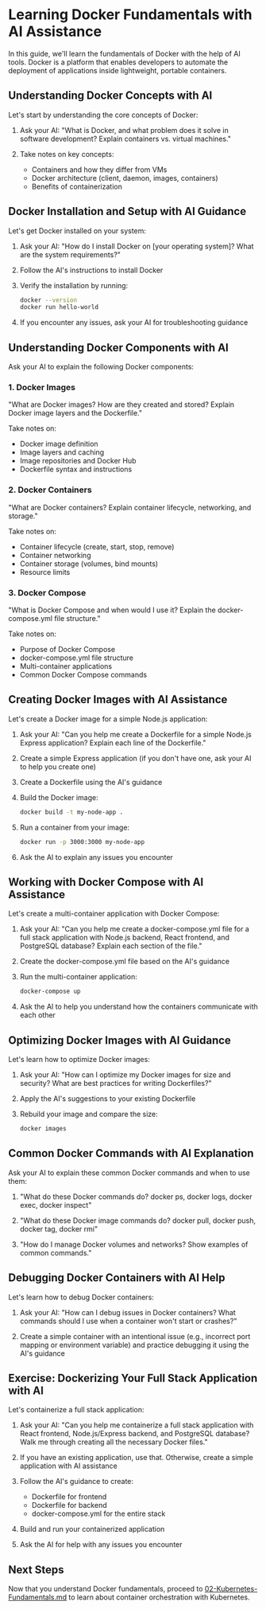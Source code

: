 # Learning Docker Fundamentals with AI Assistance

In this guide, we'll learn the fundamentals of Docker with the help of AI tools. Docker is a platform that enables developers to automate the deployment of applications inside lightweight, portable containers.

## Understanding Docker Concepts with AI

Let's start by understanding the core concepts of Docker:

1. Ask your AI: "What is Docker, and what problem does it solve in software development? Explain containers vs. virtual machines."

2. Take notes on key concepts:
   - Containers and how they differ from VMs
   - Docker architecture (client, daemon, images, containers)
   - Benefits of containerization

## Docker Installation and Setup with AI Guidance

Let's get Docker installed on your system:

1. Ask your AI: "How do I install Docker on [your operating system]? What are the system requirements?"

2. Follow the AI's instructions to install Docker

3. Verify the installation by running:
   ```bash
   docker --version
   docker run hello-world
   ```

4. If you encounter any issues, ask your AI for troubleshooting guidance

## Understanding Docker Components with AI

Ask your AI to explain the following Docker components:

### 1. Docker Images

"What are Docker images? How are they created and stored? Explain Docker image layers and the Dockerfile."

Take notes on:
- Docker image definition
- Image layers and caching
- Image repositories and Docker Hub
- Dockerfile syntax and instructions

### 2. Docker Containers

"What are Docker containers? Explain container lifecycle, networking, and storage."

Take notes on:
- Container lifecycle (create, start, stop, remove)
- Container networking
- Container storage (volumes, bind mounts)
- Resource limits

### 3. Docker Compose

"What is Docker Compose and when would I use it? Explain the docker-compose.yml file structure."

Take notes on:
- Purpose of Docker Compose
- docker-compose.yml file structure
- Multi-container applications
- Common Docker Compose commands

## Creating Docker Images with AI Assistance

Let's create a Docker image for a simple Node.js application:

1. Ask your AI: "Can you help me create a Dockerfile for a simple Node.js Express application? Explain each line of the Dockerfile."

2. Create a simple Express application (if you don't have one, ask your AI to help you create one)

3. Create a Dockerfile using the AI's guidance

4. Build the Docker image:
   ```bash
   docker build -t my-node-app .
   ```

5. Run a container from your image:
   ```bash
   docker run -p 3000:3000 my-node-app
   ```

6. Ask the AI to explain any issues you encounter

## Working with Docker Compose with AI Assistance

Let's create a multi-container application with Docker Compose:

1. Ask your AI: "Can you help me create a docker-compose.yml file for a full stack application with Node.js backend, React frontend, and PostgreSQL database? Explain each section of the file."

2. Create the docker-compose.yml file based on the AI's guidance

3. Run the multi-container application:
   ```bash
   docker-compose up
   ```

4. Ask the AI to help you understand how the containers communicate with each other

## Optimizing Docker Images with AI Guidance

Let's learn how to optimize Docker images:

1. Ask your AI: "How can I optimize my Docker images for size and security? What are best practices for writing Dockerfiles?"

2. Apply the AI's suggestions to your existing Dockerfile

3. Rebuild your image and compare the size:
   ```bash
   docker images
   ```

## Common Docker Commands with AI Explanation

Ask your AI to explain these common Docker commands and when to use them:

1. "What do these Docker commands do? docker ps, docker logs, docker exec, docker inspect"

2. "What do these Docker image commands do? docker pull, docker push, docker tag, docker rmi"

3. "How do I manage Docker volumes and networks? Show examples of common commands."

## Debugging Docker Containers with AI Help

Let's learn how to debug Docker containers:

1. Ask your AI: "How can I debug issues in Docker containers? What commands should I use when a container won't start or crashes?"

2. Create a simple container with an intentional issue (e.g., incorrect port mapping or environment variable) and practice debugging it using the AI's guidance

## Exercise: Dockerizing Your Full Stack Application with AI

Let's containerize a full stack application:

1. Ask your AI: "Can you help me containerize a full stack application with React frontend, Node.js/Express backend, and PostgreSQL database? Walk me through creating all the necessary Docker files."

2. If you have an existing application, use that. Otherwise, create a simple application with AI assistance

3. Follow the AI's guidance to create:
   - Dockerfile for frontend
   - Dockerfile for backend
   - docker-compose.yml for the entire stack

4. Build and run your containerized application

5. Ask the AI for help with any issues you encounter

## Next Steps

Now that you understand Docker fundamentals, proceed to [02-Kubernetes-Fundamentals.md](./02-Kubernetes-Fundamentals.md) to learn about container orchestration with Kubernetes. 